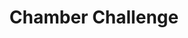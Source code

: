 ---
title: "Chamber Challenge"
tags: [Unity, C#, WIP]
description: A Russian Roulette simulator
github_url: https://github.com/JoshuaHartop/Chamber-Challenge
---